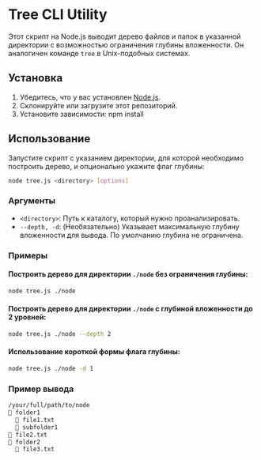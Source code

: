 
# Tree CLI Utility

Этот скрипт на Node.js выводит дерево файлов и папок в указанной директории с возможностью ограничения глубины вложенности. Он аналогичен команде `tree` в Unix-подобных системах.

## Установка

1. Убедитесь, что у вас установлен [Node.js](https://nodejs.org/).
2. Склонируйте или загрузите этот репозиторий.
3. Установите зависимости:
npm install


## Использование

Запустите скрипт с указанием директории, для которой необходимо построить дерево, и опционально укажите флаг глубины:

```bash
node tree.js <directory> [options]
```

### Аргументы

- `<directory>`: Путь к каталогу, который нужно проанализировать.
- `--depth, -d`: (Необязательно) Указывает максимальную глубину вложенности для вывода. По умолчанию глубина не ограничена.

### Примеры

#### Построить дерево для директории `./node` без ограничения глубины:

```bash
node tree.js ./node
```

#### Построить дерево для директории `./node` с глубиной вложенности до 2 уровней:

```bash
node tree.js ./node --depth 2
```

#### Использование короткой формы флага глубины:

```bash
node tree.js ./node -d 1
```

### Пример вывода

```bash
/your/full/path/to/node
📁 folder1
  📄 file1.txt
  📁 subfolder1
📄 file2.txt
📁 folder2
  📄 file3.txt
```
